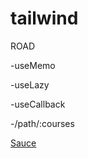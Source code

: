 # tailwind

 ROAD
 
  -useMemo
  
  -useLazy
  
  -useCallback
  
  -/path/:courses
  
  
 [Sauce](https://www.frontendmentor.io/)
 
 
